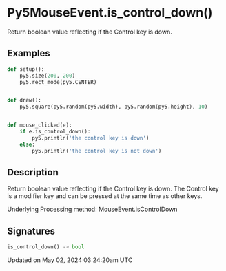 # Py5MouseEvent.is_control_down()

Return boolean value reflecting if the Control key is down.

## Examples

<div class="example-table">

<div class="example-row"><div class="example-cell-image">

</div><div class="example-cell-code">

```python
def setup():
    py5.size(200, 200)
    py5.rect_mode(py5.CENTER)


def draw():
    py5.square(py5.random(py5.width), py5.random(py5.height), 10)


def mouse_clicked(e):
    if e.is_control_down():
        py5.println('the control key is down')
    else:
        py5.println('the control key is not down')
```

</div></div>

</div>

## Description

Return boolean value reflecting if the Control key is down. The Control key is a modifier key and can be pressed at the same time as other keys.

Underlying Processing method: MouseEvent.isControlDown

## Signatures

```python
is_control_down() -> bool
```

Updated on May 02, 2024 03:24:20am UTC
